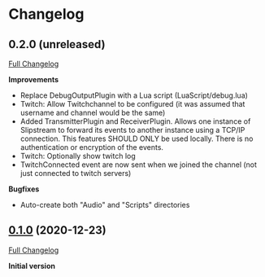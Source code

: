 ﻿# Changelog

## 0.2.0 (unreleased)
[Full Changelog](https://github.com/dennis/slipstream/compare/v0.1.0...main)

**Improvements**
 - Replace DebugOutputPlugin with a Lua script (LuaScript/debug.lua)
 - Twitch: Allow Twitchchannel to be configured (it was assumed that username and channel would be the same)
 - Added TransmitterPlugin and ReceiverPlugin. Allows one instance of Slipstream to forward its events to another instance using a TCP/IP connection. This features SHOULD ONLY be used locally. There is no authentication or encryption of the events.
 - Twitch: Optionally show twitch log
 - TwitchConnected event are now sent when we joined the channel (not just connected to twitch servers)

**Bugfixes**
 - Auto-create both "Audio" and "Scripts" directories

## [0.1.0](https://github.com/dennis/slipstream/releases/tag/v0.1.0) (2020-12-23)
[Full Changelog](https://github.com/dennis/slipstream/compare/be57351b1d0c5ff75a87ece10b3e7c272a980446...v0.1.0)

**Initial version**
